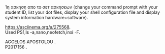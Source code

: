 1η ασκηση απο το σετ ασκησεων (change your command prompt with your student ID, list your dot files, display your shell configuration file and display system information hardware+software). <br/>

https://asciinema.org/a/275568. <br/>
Used PS1,ls -a,nano,neofetch,inxi -F. <br/>

 
AGGELOS APOSTOLOU . <br/>
P2017156 . <br/>
